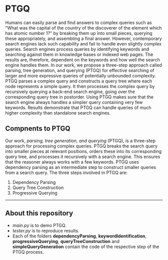 # PTGQ
Humans can easily parse and find answers to complex queries such as "What was the capital of the country of the discoverer of the element which has atomic number 1?" by breaking them up into small pieces, querying these appropriately, and assembling a final answer.  However, contemporary search engines lack such capability and fail to handle even slightly complex queries.  Search engines process queries by identifying keywords and searching against them in knowledge bases or indexed web pages. The results are, therefore, dependent on the keywords and how well the search engine handles them. In our work, we propose a three-step approach called parsing, tree generation, and querying (PTGQ) for effective searching of larger and more expressive queries of potentially unbounded complexity.  PTGQ parses a complex query and constructs a query tree where each node represents a simple query.  It then processes the complex query by recursively querying a back-end search engine, going over the corresponding query tree in postorder.  Using PTGQ makes sure that the search engine always handles a simpler query containing very few keywords.  Results demonstrate that PTGQ can handle queries of much higher complexity than standalone search engines.

## Compnents to PTGQ
Our work, _parsing, tree generation, and querying_ (PTGQ), is a three-step approach for processing complex queries. PTGQ breaks the search query into smaller pieces at relevant positions, orders these into its corresponding query tree, and processes it recursively with a search engine. This ensures that the reasoner always works with a few keywords. PTGQ uses dependency parsing as an intermediate step to construct smaller queries from a search query. The three steps involved in PTGQ are:
1. Dependency Parsing
2. Query Tree Construction
3. Progressive Querying

---

## About this repository
- _main.py_ is to demo PTGQ. 
- _tester.py_ is to reproduce results.
- Each of the folders **dependencyParsing**, **keywordIdentification**, **progressiveQuerying**, **queryTreeConstruction** and **simpleQueryGeneration** contain the code of the respective step of the PTGQ process.